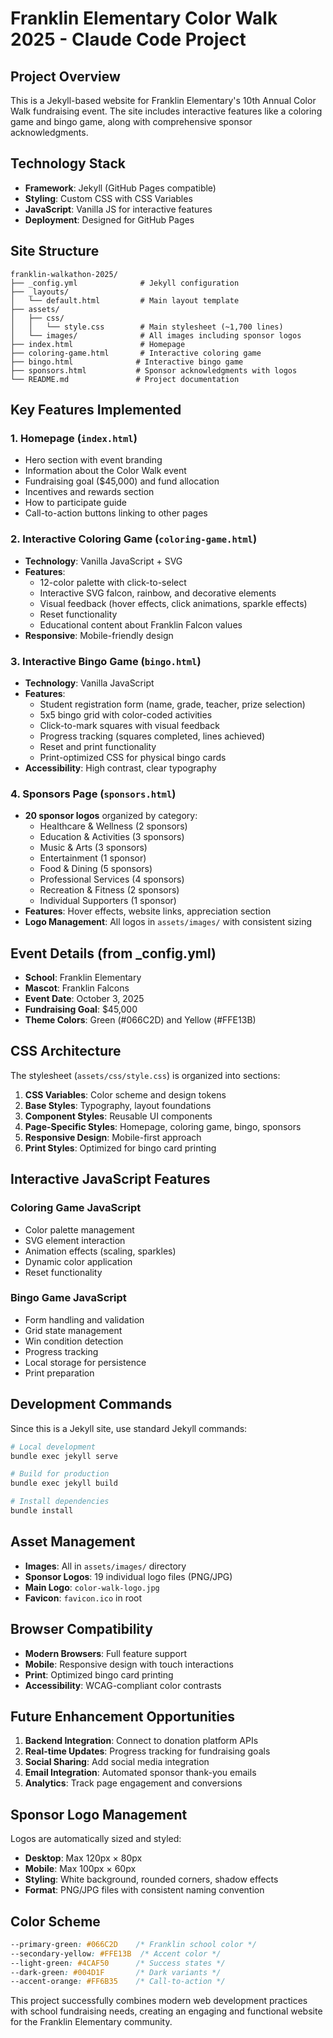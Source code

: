 # Franklin Elementary Color Walk 2025 - Claude Code Project

## Project Overview
This is a Jekyll-based website for Franklin Elementary's 10th Annual Color Walk fundraising event. The site includes interactive features like a coloring game and bingo game, along with comprehensive sponsor acknowledgments.

## Technology Stack
- **Framework**: Jekyll (GitHub Pages compatible)
- **Styling**: Custom CSS with CSS Variables
- **JavaScript**: Vanilla JS for interactive features
- **Deployment**: Designed for GitHub Pages

## Site Structure
```
franklin-walkathon-2025/
├── _config.yml              # Jekyll configuration
├── _layouts/
│   └── default.html         # Main layout template
├── assets/
│   ├── css/
│   │   └── style.css        # Main stylesheet (~1,700 lines)
│   └── images/              # All images including sponsor logos
├── index.html               # Homepage
├── coloring-game.html       # Interactive coloring game
├── bingo.html              # Interactive bingo game
├── sponsors.html           # Sponsor acknowledgments with logos
└── README.md               # Project documentation
```

## Key Features Implemented

### 1. Homepage (`index.html`)
- Hero section with event branding
- Information about the Color Walk event
- Fundraising goal ($45,000) and fund allocation
- Incentives and rewards section
- How to participate guide
- Call-to-action buttons linking to other pages

### 2. Interactive Coloring Game (`coloring-game.html`)
- **Technology**: Vanilla JavaScript + SVG
- **Features**:
  - 12-color palette with click-to-select
  - Interactive SVG falcon, rainbow, and decorative elements
  - Visual feedback (hover effects, click animations, sparkle effects)
  - Reset functionality
  - Educational content about Franklin Falcon values
- **Responsive**: Mobile-friendly design

### 3. Interactive Bingo Game (`bingo.html`)
- **Technology**: Vanilla JavaScript
- **Features**:
  - Student registration form (name, grade, teacher, prize selection)
  - 5x5 bingo grid with color-coded activities
  - Click-to-mark squares with visual feedback
  - Progress tracking (squares completed, lines achieved)
  - Reset and print functionality
  - Print-optimized CSS for physical bingo cards
- **Accessibility**: High contrast, clear typography

### 4. Sponsors Page (`sponsors.html`)
- **20 sponsor logos** organized by category:
  - Healthcare & Wellness (2 sponsors)
  - Education & Activities (3 sponsors)
  - Music & Arts (3 sponsors)
  - Entertainment (1 sponsor)
  - Food & Dining (5 sponsors)
  - Professional Services (4 sponsors)
  - Recreation & Fitness (2 sponsors)
  - Individual Supporters (1 sponsor)
- **Features**: Hover effects, website links, appreciation section
- **Logo Management**: All logos in `assets/images/` with consistent sizing

## Event Details (from _config.yml)
- **School**: Franklin Elementary
- **Mascot**: Franklin Falcons
- **Event Date**: October 3, 2025
- **Fundraising Goal**: $45,000
- **Theme Colors**: Green (#066C2D) and Yellow (#FFE13B)

## CSS Architecture
The stylesheet (`assets/css/style.css`) is organized into sections:
1. **CSS Variables**: Color scheme and design tokens
2. **Base Styles**: Typography, layout foundations
3. **Component Styles**: Reusable UI components
4. **Page-Specific Styles**: Homepage, coloring game, bingo, sponsors
5. **Responsive Design**: Mobile-first approach
6. **Print Styles**: Optimized for bingo card printing

## Interactive JavaScript Features

### Coloring Game JavaScript
- Color palette management
- SVG element interaction
- Animation effects (scaling, sparkles)
- Dynamic color application
- Reset functionality

### Bingo Game JavaScript
- Form handling and validation
- Grid state management
- Win condition detection
- Progress tracking
- Local storage for persistence
- Print preparation

## Development Commands
Since this is a Jekyll site, use standard Jekyll commands:
```bash
# Local development
bundle exec jekyll serve

# Build for production
bundle exec jekyll build

# Install dependencies
bundle install
```

## Asset Management
- **Images**: All in `assets/images/` directory
- **Sponsor Logos**: 19 individual logo files (PNG/JPG)
- **Main Logo**: `color-walk-logo.jpg`
- **Favicon**: `favicon.ico` in root

## Browser Compatibility
- **Modern Browsers**: Full feature support
- **Mobile**: Responsive design with touch interactions
- **Print**: Optimized bingo card printing
- **Accessibility**: WCAG-compliant color contrasts

## Future Enhancement Opportunities
1. **Backend Integration**: Connect to donation platform APIs
2. **Real-time Updates**: Progress tracking for fundraising goals
3. **Social Sharing**: Add social media integration
4. **Email Integration**: Automated sponsor thank-you emails
5. **Analytics**: Track page engagement and conversions

## Sponsor Logo Management
Logos are automatically sized and styled:
- **Desktop**: Max 120px × 80px
- **Mobile**: Max 100px × 60px
- **Styling**: White background, rounded corners, shadow effects
- **Format**: PNG/JPG files with consistent naming convention

## Color Scheme
```css
--primary-green: #066C2D    /* Franklin school color */
--secondary-yellow: #FFE13B  /* Accent color */
--light-green: #4CAF50      /* Success states */
--dark-green: #004D1F       /* Dark variants */
--accent-orange: #FF6B35    /* Call-to-action */
```

This project successfully combines modern web development practices with school fundraising needs, creating an engaging and functional website for the Franklin Elementary community.